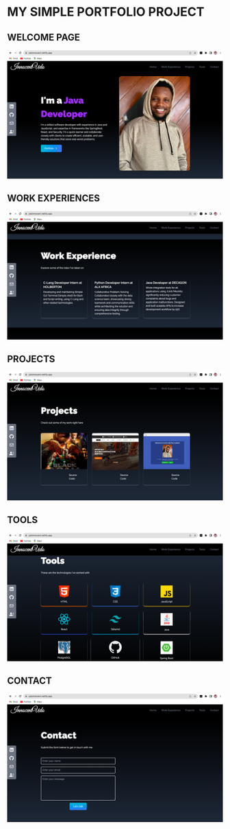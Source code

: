 # MY SIMPLE PORTFOLIO PROJECT

## WELCOME PAGE

<img src="https://github.com/Innocentsax/Innocentsax/blob/main/InnoWC.png">

## WORK EXPERIENCES

<img src="https://github.com/Innocentsax/Innocentsax/blob/main/InnoWE.png">

## PROJECTS

<img src="https://github.com/Innocentsax/Innocentsax/blob/main/InnoPJ.png">

## TOOLS

<img src="https://github.com/Innocentsax/Innocentsax/blob/main/InnoTL.png">

## CONTACT

<img src="https://github.com/Innocentsax/Innocentsax/blob/main/InnoCT.png">
